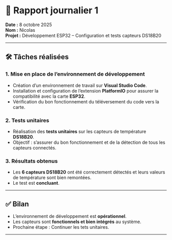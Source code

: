 # 🧾 Rapport journalier 1

**Date :** 8 octobre 2025  
**Nom :** Nicolas  
**Projet :** Développement ESP32 – Configuration et tests capteurs DS18B20  

---

## 🛠️ Tâches réalisées

### 1. Mise en place de l’environnement de développement
- Création d’un environnement de travail sur **Visual Studio Code**.  
- Installation et configuration de l’extension **PlatformIO** pour assurer la compatibilité avec la carte **ESP32**.  
- Vérification du bon fonctionnement du téléversement du code vers la carte.

### 2. Tests unitaires
- Réalisation des **tests unitaires** sur les capteurs de température **DS18B20**.  
- Objectif : s’assurer du bon fonctionnement et de la détection de tous les capteurs connectés.

### 3. Résultats obtenus
- Les **6 capteurs DS18B20** ont été correctement détectés et leurs valeurs de température sont bien remontées.  
- Le test est **concluant**.

---

## ✅ Bilan
- L’environnement de développement est **opérationnel**.  
- Les capteurs sont **fonctionnels et bien intégrés** au système.  
- Prochaine étape : Continuer les tets unitaires.

---

